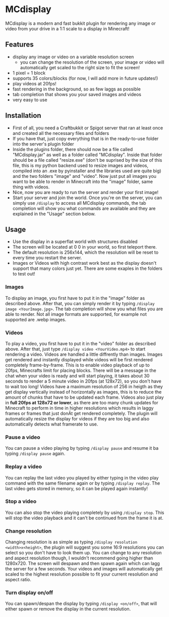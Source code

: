 # MCdisplay
MCdisplay is a modern and fast bukkit plugin for rendering any image or video from your drive in a 1:1 scale to a display in Minecraft!

## Features

  * display any image or video on a variable resolution screen
    * you can change the resolution of the screen, your image or video will automatically get scaled to the right size to fit the screen!
  * 1 pixel = 1 block
  * supports 35 colors/blocks (for now, I will add more in future updates!)
  * play videos at 20fps!
  * fast rendering in the background, so as few laggs as possible
  * tab completion that shows you your saved images and videos
  * very easy to use
  
## Installation
  * First of all, you need a Craftbukkit or Spigot server that ran at least once and created all the necessary files and folders
  * If you have that, just copy everything that is in the ready-to-use folder into the server's plugin folder
  * Inside the plugins folder, there should now be a file called "MCdisplay.jar" as well as a folder called "MCdisplay". Inside that folder should be a file called "resize.exe" (don't be suprised by the size of this file, this is my python backend used to resize images and videos, compiled into an .exe by pyinstaller and the libraries used are quite big) and the two folders "image" and "video". Now just put all images you want to be able to render in Minecraft into the "image" folder, same thing with videos.
  * Nice, now you are ready to run the server and render your first image!
  * Start your server and join the world. Once you're on the server, you can simply use `/display` to access all MCdisplay commands, the tab completion will show you what commands are available and they are explained in the "Usage" section below.
  
## Usage
  * Use the display in a superflat world with structures disabled
  * The screen will be located at 0 0 in your world, so first teleport there.
  * The default resolution is 256x144, which the resolution will be reset to every time you restart the server.
  * Images or Videos with high contrast work best as the display doesn't support that many colors just yet. There are some exaples in the folders to test out!
  ### Images
  To display an image, you first have to put it in the "image" folder as described above. 
  After that, you can simply render it by typing `/display image <YourImage.jpg>`. The tab completion 
  will show you what files you are able to render.
  Not all image formats are supported, for example not supported are .webp images.
  ### Videos
  To play a video, you first have to put it in the "video" folder as described above. 
    After that, just type `/display video <YourVideo.mp4>` to start rendering a video. 
    Videos are handled a little diffrently than images. Images get rendered and instantly displayed while videos will be first rendered completely frame-by-frame. This is to enable video playback of up to 20fps, Minecrafts limit for placing blocks.
    There will be a message in the chat when your video is ready and will start playing, it takes about 30 seconds to render a 5 minute video in 20fps (at 128x72), so you don't have to wait too long!
    Videos have a maximum resolution of 256 in heigth as they get display vertically instead of horizontally as images, this is to reduce the amount of chunks that have to be updated each frame.
    Videos also just play in **full 20fps at 128x72 or lower**, as there are too many chunk updates for Minecraft to perform in time in higher resolutions which results in laggy frames or frames that just donÄt get rendered completely.
    The plugin will automatically resize the display for videos if they are too big and also automatically detects what framerate to use.
  ### Pause a video
  You can pause a video playing by typing `/display pause` and resume it ba typing `/display pause` again.
  ### Replay a video
  You can replay the last video you played by either typing in the video play command with the same filename again or by typing `/display replay`. The last video gets stored in memory, so it can be played again instantly!
  ### Stop a video
  You can also stop the video playing completely by using `/display stop`. This will stop the video playback and it can't be continued from the frame it is at.
  ### Change resolution
  Changing resolution is as simple as typing `/display resolution <width>x<height>`, the plugin will suggest you some 16:9 resolutions you can select so you don't have to look them up. You can change to any resolution and aspect resolution though, I wouldn't recommend going higher than 1280x720.
    The screen will despawn and then spawn again which can lagg the server for a few seconds. Your videos and images will automatically get scaled to the highest resolution possible to fit your current resolution and aspect ratio.
  ### Turn display on/off
  You can spawn/despan the display by typing `/display <on/off>`, that will either spawn or remove the display in the current resolution.
